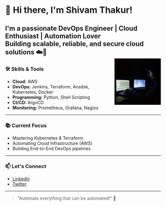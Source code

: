 # 👋 Hi there, I'm Shivam Thakur!

I'm a passionate **DevOps Engineer | Cloud Enthusiast | Automation Lover**  
Building scalable, reliable, and secure cloud solutions ☁️🚀  
<img  alt="coding" width="150" align="right" src="https://github.com/shivam-th/shivam-th/blob/main/Desktop_img.JPG"> 
---

### 🛠️ Skills & Tools
- **Cloud:** AWS
- **DevOps:** Jenkins, Terraform, Ansible, Kubernetes, Docker
- **Programming:** Python, Shell Scripting
- **CI/CD:** ArgoCD
- **Monitoring:** Prometheus, Grafana, Nagios

---

### 📚 Current Focus
- Mastering Kubernetes & Terraform
- Automating Cloud Infrastructure (AWS)
- Building End-to-End DevOps pipelines

---

### 📫 Let's Connect
- [LinkedIn](https://www.linkedin.com/in/shivam-th)
- [Twitter](https://twitter.com/shivam-th)

---

> "Automate everything that can be automated!" 🚀
